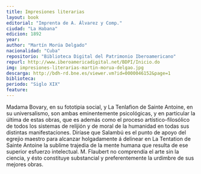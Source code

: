 ```yaml
---
title: Impresiones literarias
layout: book
editorial: "Imprenta de A. Álvarez y Comp."
ciudad: "La Habana"
edicion: 1892
year: 
author: "Martín Morúa Delgado"
nacionalidad: "Cuba"
repositorio: "Biblioteca Digital del Patrimonio Iberoamericano"
repurl: http://www.iberoamericadigital.net/BDPI/Inicio.do
img: impresiones-literarias-martin-morua-delgao.jpg
descarga: http://bdh-rd.bne.es/viewer.vm?id=0000046152&page=1
biblioteca: 
periodo: "Siglo XIX"
feature: 
---
```

 

Madama Bovary, en su fototipia social, y La Tenlafion de Sainte Antoine, en su universalismo, son ambas eminentemente psicológicas, y en particular la última de estas obras, que es además como el proceso artístico-filosólico de todos los sistemas de relijión y de moral de la humanidad en todas sus distintas manifestaciones. Diríase que Salambú es el punto de apoyo del egrejio maestro para alcanzar holgadamente á delinear en La Tentation de Sainte Antoine la sublime trajedia de la mente humana que resulta de ese superior esfuerzo intelectual. M. Flaubert no comprendía el arte sin la ciencia, y ésto constituye substancial y preferentemente la urdimbre de sus mejores obras. 
